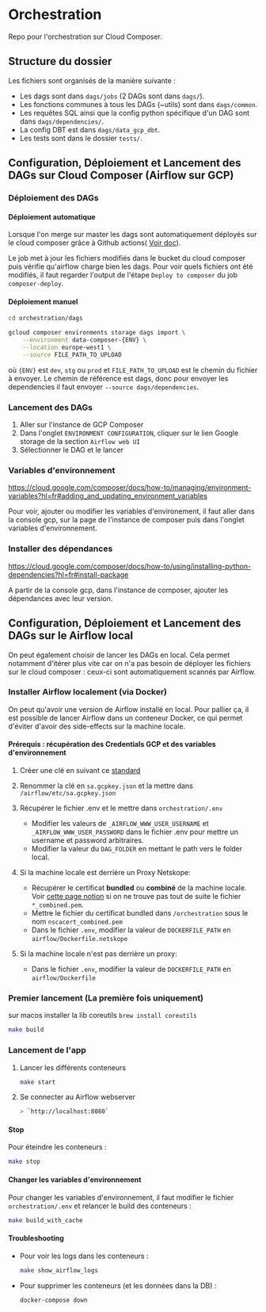 # Orchestration

Repo pour l'orchestration sur Cloud Composer.

## Structure du dossier

Les fichiers sont organisés de la manière suivante :

- Les dags sont dans `dags/jobs` (2 DAGs sont dans `dags/`).
- Les fonctions communes à tous les DAGs (~utils) sont dans `dags/common`.
- Les requêtes SQL ainsi que la config python spécifique d'un DAG sont dans `dags/dependencies/`.
- La config DBT est dans `dags/data_gcp_dbt`.
- Les tests sont dans le dossier `tests/`.

## Configuration, Déploiement et Lancement des DAGs sur Cloud Composer (Airflow sur GCP)

### Déploiement des DAGs

#### Déploiement automatique

Lorsque l'on merge sur master les dags sont automatiquement déployés sur le cloud composer grâce à Github actions( [Voir doc](../README.md#cd)).

Le job met à jour les fichiers modifiés dans le bucket du cloud composer puis vérifie qu'airflow charge bien les dags. Pour voir quels fichiers ont été modifiés, il faut regarder l'output de l'étape `Deploy to composer` du job `composer-deploy`.

#### Déploiement manuel

```bash
cd orchestration/dags

gcloud composer environments storage dags import \
    --environment data-composer-{ENV} \
    --location europe-west1 \
    --source FILE_PATH_TO_UPLOAD
```

où `{ENV}` est `dev`, `stg` ou `prod` et `FILE_PATH_TO_UPLOAD` est le chemin du fichier à envoyer. Le chemin de référence est dags, donc pour envoyer les dependencies il faut envoyer `--source dags/dependencies`.

### Lancement des DAGs

1. Aller sur l'instance de GCP Composer
2. Dans l'onglet `ENVIRONMENT CONFIGURATION`, cliquer sur le lien Google storage de la section `Airflow web UI`
3. Sélectionner le DAG et le lancer

### Variables d'environnement

<https://cloud.google.com/composer/docs/how-to/managing/environment-variables?hl=fr#adding_and_updating_environment_variables>

Pour voir, ajouter ou modifier les variables d'environement, il faut aller dans la console gcp, sur la page de l'instance de composer puis dans l'onglet variables d'environnement.

### Installer des dépendances

<https://cloud.google.com/composer/docs/how-to/using/installing-python-dependencies?hl=fr#install-package>

A partir de la console gcp, dans l'instance de composer, ajouter les dépendances avec leur version.

## Configuration, Déploiement et Lancement des DAGs sur le Airflow local

On peut également choisir de lancer les DAGs en local. Cela permet notamment d'itérer plus vite car on n'a pas besoin de déployer les fichiers sur le cloud composer : ceux-ci sont automatiquement scannés par Airflow.

### Installer Airflow localement (via Docker)

On peut qu'avoir une version de Airflow installé en local. Pour pallier ça, il est possible de lancer Airflow dans un conteneur Docker, ce qui permet d'éviter d'avoir des side-effects sur la machine locale.

#### Prérequis : récupération des Credentials GCP et des variables d'environnement

1. Créer une clé en suivant ce [standard](https://www.notion.so/passcultureapp/R-cuperer-une-clef-SA-pour-Airflow-en-Local-ea66a948a6e644628bafd05e8f0c69ef)
2. Renommer la clé en `sa.gcpkey.json` et la mettre dans `/airflow/etc/sa.gcpkey.json`
3. Récupérer le fichier .env et le mettre dans `orchestration/.env`
   - Modifier les valeurs de `_AIRFLOW_WWW_USER_USERNAME` et `_AIRFLOW_WWW_USER_PASSWORD` dans le fichier .env pour mettre un username et password arbitraires.
   - Modifier la valeur du `DAG_FOLDER` en mettant le path vers le folder local.

4. Si la machine locale est derrière un Proxy Netskope:
    - Récupérer le certificat **bundled** ou **combiné** de la machine locale. Voir [cette page notion](https://www.notion.so/passcultureapp/Proxyfication-des-outils-du-pass-d1f0da09eafb4158904e9197bbe7c1d4?pvs=4#10cad4e0ff98805ba61efcea26075d65) si on ne trouve pas tout de suite le fichier `*_combined.pem`.
    - Mettre le fichier du certificat bundled dans `/orchestration` sous le nom `nscacert_combined.pem `
    - Dans le fichier `.env`, modifier la valeur de `DOCKERFILE_PATH` en  `airflow/Dockerfile.netskope`

5. Si la machine locale n'est pas derrière un proxy:
    - Dans le fichier `.env`, modifier la valeur de `DOCKERFILE_PATH` en  `airflow/Dockerfile`


### Premier lancement (La première fois uniquement)
sur macos installer la lib coreutils `brew install coreutils`

```sh
make build
```


### Lancement de l'app

1. Lancer les différents conteneurs

    ```sh
    make start
    ```

2. Se connecter au Airflow webserver

    ```sh
    > `http://localhost:8080`
    ```

#### Stop

Pour éteindre les conteneurs :

```sh
make stop
```

#### Changer les variables d'environnement

Pour changer les variables d'environnement, il faut modifier le fichier `orchestration/.env` et relancer le build des conteneurs :

```sh
make build_with_cache
```

#### Troubleshooting

- Pour voir les logs dans les conteneurs :

    ```sh
    make show_airflow_logs
    ```

- Pour supprimer les conteneurs (et les données dans la DB) :

    ```sh
    docker-compose down
    ```
